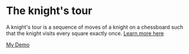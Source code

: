 # The knight's tour

A knight's tour is a sequence of moves of a knight on a chessboard such that the knight visits every square exactly once.
[Learn more here](https://en.wikipedia.org/wiki/Knight%27s_tour)

[My Demo](https://vasyl-petrus.github.io/the-knights-tour/)
